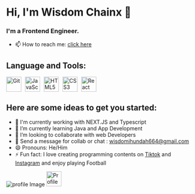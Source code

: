  # Hi, I'm Wisdom Chainx 👋 
 
  ### I'm a Frontend Engineer.
 - 📫 How to reach me: [click here](mailto:wisdomihundah664@gmail.com)

  ## Language and Tools:
  <div style="display: flex; align-items: center;">     
   <img src="https://img.shields.io/badge/-Git-F05032?logo=git&logoColor=white" alt="Git" height="40" style="margin-right: 10px;"> 
   <img src="https://img.shields.io/badge/-JavaScript-F7DF1E?logo=javascript&logoColor=black" alt="JavaScript" height="40" style="margin-right: 10px;">
   <img src="https://img.shields.io/badge/-HTML5-E34F26?logo=html5&logoColor=white" alt="HTML5" height="40" style="margin-right: 10px;">
   <img src="https://img.shields.io/badge/-CSS3-1572B6?logo=css3&logoColor=white" alt="CSS3" height="40" style="margin-right: 10px;"> 
   <img src="https://img.shields.io/badge/-React-61DAFB?logo=react&logoColor=black" alt="React" height="40">
  </div>
  
   ## Here are some ideas to get you started:
   
- 👀 I'm currently working with NEXT.JS and Typescript 
- 🌱 I’m currently learning Java and App Development 
- 💞️ I’m looking to collaborate with web Developers
- 💬 Send a message for collab or chat : [wisdomihundah664@gmail.com](mailto:wisdomihundah664@gmail.com)
- 😄 Pronouns: He/Him
- ⚡ Fun fact: I love creating programming contents on [Tiktok](https://www.tiktok.com/@chainxdev?_t=ZM-8sGagdP3bxF&_r=1) and [Instagram](https://www.instagram.com/wisdomchainx?igsh=MTkwcHZiY2xibnhtcQ%3D%3D&utm_source=qr) and enjoy playing Football

![profile Image](https://i.imgur.com/nPoHL9p.jpeg)
<img src="https://imgur.com/a/SAkcpRd" alt="Profile Picture" height="40" style="margin-right: 10px;"> 

<!---
Wisdomchanix/Wisdomchanix is a ✨ special ✨ repository because its `README.md` (this file) appears on your GitHub profile.
You can click the Preview link to take a look at your changes.
--->
